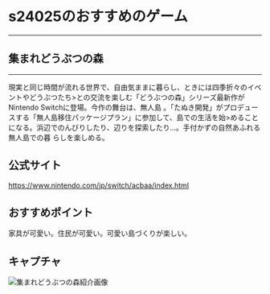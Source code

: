 # s24025のおすすめのゲーム
--------------------------------------
## 集まれどうぶつの森
--------------------------------------
現実と同じ時間が流れる世界で、自由気ままに暮らし、ときには四季折々のイベントやどうぶつたち>との交流を楽しむ「どうぶつの森」シリーズ最新作がNintendo Switchに登場。今作の舞台は、無人島
。「たぬき開発」がプロデュースする「無人島移住パッケージプラン」に参加して、島での生活を始>めることになる。浜辺でのんびりしたり、辺りを探索したり…。手付かずの自然あふれる無人島での暮
らしを楽しめる。

## 公式サイト
<https://www.nintendo.com/jp/switch/acbaa/index.html>

## おすすめポイント
家具が可愛い。住民が可愛い。可愛い島づくりが楽しい。

## キャプチャ
![集まれどうぶつの森紹介画像](./atumori.png)
